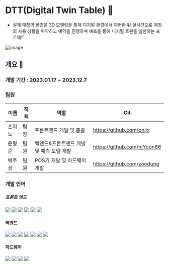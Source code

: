 # DTT(Digital Twin Table) 🏩
* 실제 매장의 환경을 3D 모델링을 통해 디지털 환경에서 재현한 뒤 실시간으로 매장의 사용 상황을 파악하고 예약을 진행하며 예측을 통해 디지털 트윈을 실현하는 프로젝트

![image](https://github.com/hjYoon66/Studypang/assets/101798354/249e22ed-8f3b-43da-ae3c-f6ccc463ea30)

## 개요 🚀
### 개발 기간 : 2023.01.17 ~ 2023.12.7  
### 팀원  

|이름|직책|역할|Git|
|---|---|---|---|
|손지노|팀장|프론트엔드 개발 및 총괄|https://github.com/onjix|
|윤형준|팀원|백엔드&프론트엔드 개발 및 예측 모델 개발 |https://github.com/hjYoon66|
|박주성|팀원|POS기 개발 및 하드웨어 개발|https://github.com/zoodung|

### 개발 언어
##### 프론트 엔드

<img src="https://img.shields.io/badge/Intellij IDEA-000000?style=for-the-badge&logo=Intellij IDEA&logoColor=white"> <img src="https://img.shields.io/badge/JavaScript-F7DF1E?style=for-the-badge&logo=JavaScript&logoColor=white"> <img src="https://img.shields.io/badge/React-61DAFB?style=for-the-badge&logo=React&logoColor=white">  <img src="https://img.shields.io/badge/Bootstrap-7952B3?style=for-the-badge&logo=Bootstrap&logoColor=white">  <img src="https://img.shields.io/badge/Three.js-000000?style=for-the-badge&logo=Three.js&logoColor=white"> <img src="https://img.shields.io/badge/React Router-CA4245?style=for-the-badge&logo=React Router&logoColor=white"> 

#### 백엔드 
<img src="https://img.shields.io/badge/Intellij IDEA-000000?style=for-the-badge&logo=Intellij IDEA&logoColor=white"> <img src="https://img.shields.io/badge/Spring Boot-6DB33F?style=for-the-badge&logo=Spring Boot&logoColor=white"> <img src="https://img.shields.io/badge/MySQL-4479A1?style=for-the-badge&logo=MySQL&logoColor=white"> <img src="https://img.shields.io/badge/Python-3776AB?style=for-the-badge&logo=Python&logoColor=white"> <img src="https://img.shields.io/badge/Flask-000000?style=for-the-badge&logo=Flask&logoColor=white"> <img src="https://img.shields.io/badge/Hibernate-59666C?style=for-the-badge&logo=Hibernate&logoColor=white"> <img src="https://img.shields.io/badge/scikit learn-F7931E?style=for-the-badge&logo=scikit-learn&logoColor=white"> 

#### 하드웨어
<img src="https://img.shields.io/badge/Android Studio-3DDC84?style=for-the-badge&logo=Android Studio&logoColor=white"> <img src="https://img.shields.io/badge/C++-00599C?style=for-the-badge&logo=C++&logoColor=white"> <img src="https://img.shields.io/badge/Android-34A853?style=for-the-badge&logo=Android&logoColor=white"> <img src="https://img.shields.io/badge/Firebase-FFCA28?style=for-the-badge&logo=Firebase&logoColor=white"> 

 




